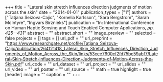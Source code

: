 +++
title = "Lateral skin stretch influences direction judgments of motion across the skin"
date = "2014-01-01"
publication_types = ["1"]
authors = ["Tatjana Seizova-Cajic", "Kornelia Karlsson", "Sara Bergstrom", "Sarah McIntyre", "Ingvars Birznieks"]
publication = "In: International Conference on Human Haptic Sensing and Touch Enabled Computer Applications, _pp. 425--431_"
abstract = ""
abstract_short = ""
image_preview = ""
selected = false
projects = []
tags = []
url_pdf = ""
url_preprint = "https://www.researchgate.net/profile/Tatjana_Seizova-Cajic/publication/264121418_Lateral_Skin_Stretch_Influences_Direction_Judgments_of_Motion_Across_the_Skin/links/53cee7600cf2fd75bc59abf7/Lateral-Skin-Stretch-Influences-Direction-Judgments-of-Motion-Across-the-Skin.pdf"
url_code = ""
url_dataset = ""
url_project = ""
url_slides = ""
url_video = ""
url_poster = ""
url_source = ""
math = true
highlight = true
[header]
image = ""
caption = ""
+++
